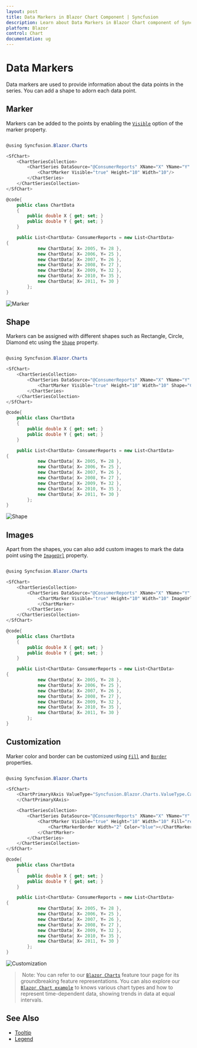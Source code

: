 ```yaml
---
layout: post
title: Data Markers in Blazor Chart Component | Syncfusion 
description: Learn about Data Markers in Blazor Chart component of Syncfusion, and more details.
platform: Blazor
control: Chart
documentation: ug
---
```


# Data Markers

Data markers are used to provide information about the data points in the series. You can add a shape to adorn each data point.

<!-- markdownlint-disable MD036 -->

## Marker

<!-- markdownlint-disable MD036 -->

Markers can be added to the points by enabling the [`Visible`](https://help.syncfusion.com/cr/blazor/Syncfusion.Blazor~Syncfusion.Blazor.Charts.ChartMarker~Visible.html)
option of the marker property.

```csharp

@using Syncfusion.Blazor.Charts

<SfChart>
    <ChartSeriesCollection>
        <ChartSeries DataSource="@ConsumerReports" XName="X" YName="Y" Type="ChartSeriesType.Line">
            <ChartMarker Visible="true" Height="10" Width="10"/>            
        </ChartSeries>
    </ChartSeriesCollection>
</SfChart>

@code{
    public class ChartData
    {
        public double X { get; set; }
        public double Y { get; set; }
    }

    public List<ChartData> ConsumerReports = new List<ChartData>
{
            new ChartData{ X= 2005, Y= 28 },
            new ChartData{ X= 2006, Y= 25 },
            new ChartData{ X= 2007, Y= 26 },
            new ChartData{ X= 2008, Y= 27 },
            new ChartData{ X= 2009, Y= 32 },
            new ChartData{ X= 2010, Y= 35 },
            new ChartData{ X= 2011, Y= 30 }
        };
}

```

![Marker](images/marker/marker-razor.png)

## Shape

Markers can be assigned with different shapes such as Rectangle, Circle, Diamond etc using the [`Shape`](https://help.syncfusion.com/cr/blazor/Syncfusion.Blazor.Charts.ChartCommonMarker.html#Syncfusion_Blazor_Charts_ChartCommonMarker_Shape) property.

```csharp

@using Syncfusion.Blazor.Charts

<SfChart>
    <ChartSeriesCollection>
        <ChartSeries DataSource="@ConsumerReports" XName="X" YName="Y" Type="ChartSeriesType.Line">
            <ChartMarker Visible="true" Height="10" Width="10" Shape="ChartShape.Diamond"/>            
        </ChartSeries>
    </ChartSeriesCollection>
</SfChart>

@code{
    public class ChartData
    {
        public double X { get; set; }
        public double Y { get; set; }
    }

    public List<ChartData> ConsumerReports = new List<ChartData>
{
            new ChartData{ X= 2005, Y= 28 },
            new ChartData{ X= 2006, Y= 25 },
            new ChartData{ X= 2007, Y= 26 },
            new ChartData{ X= 2008, Y= 27 },
            new ChartData{ X= 2009, Y= 32 },
            new ChartData{ X= 2010, Y= 35 },
            new ChartData{ X= 2011, Y= 30 }
        };
}

```

![Shape](images/marker/shape-razor.png)

## Images

Apart from the shapes, you can also add custom images to mark the data point using the
[`ImageUrl`](https://help.syncfusion.com/cr/blazor/Syncfusion.Blazor.Charts.ChartCommonMarker.html#Syncfusion_Blazor_Charts_ChartCommonMarker_ImageUrl) property.

```csharp

@using Syncfusion.Blazor.Charts

<SfChart>
    <ChartSeriesCollection>
        <ChartSeries DataSource="@ConsumerReports" XName="X" YName="Y" Type="ChartSeriesType.Line">
            <ChartMarker Visible="true" Height="10" Width="10" ImageUrl="https://ej2.syncfusion.com/demos/src/chart/images/cloud.png">
            </ChartMarker>
        </ChartSeries>
    </ChartSeriesCollection>
</SfChart>

@code{
    public class ChartData
    {
        public double X { get; set; }
        public double Y { get; set; }
    }

    public List<ChartData> ConsumerReports = new List<ChartData>
{
            new ChartData{ X= 2005, Y= 28 },
            new ChartData{ X= 2006, Y= 25 },
            new ChartData{ X= 2007, Y= 26 },
            new ChartData{ X= 2008, Y= 27 },
            new ChartData{ X= 2009, Y= 32 },
            new ChartData{ X= 2010, Y= 35 },
            new ChartData{ X= 2011, Y= 30 }
        };
}

```

## Customization

Marker color and border can be customized using [`Fill`](https://help.syncfusion.com/cr/blazor/Syncfusion.Blazor.Charts.ChartCommonMarker.html#Syncfusion_Blazor_Charts_ChartCommonMarker_Fill) and [`Border`](https://help.syncfusion.com/cr/blazor/Syncfusion.Blazor.Charts.ChartCommonMarker.html#Syncfusion_Blazor_Charts_ChartCommonMarker_Border) properties.

```csharp

@using Syncfusion.Blazor.Charts

<SfChart>
    <ChartPrimaryXAxis ValueType="Syncfusion.Blazor.Charts.ValueType.Category">
    </ChartPrimaryXAxis>

    <ChartSeriesCollection>
        <ChartSeries DataSource="@ConsumerReports" XName="X" YName="Y" Type="ChartSeriesType.Line">
            <ChartMarker Visible="true" Height="10" Width="10" Fill="red">
                <ChartMarkerBorder Width="2" Color="blue"></ChartMarkerBorder>
            </ChartMarker>
        </ChartSeries>
    </ChartSeriesCollection>
</SfChart>

@code{
    public class ChartData
    {
        public double X { get; set; }
        public double Y { get; set; }
    }

    public List<ChartData> ConsumerReports = new List<ChartData>
{
            new ChartData{ X= 2005, Y= 28 },
            new ChartData{ X= 2006, Y= 25 },
            new ChartData{ X= 2007, Y= 26 },
            new ChartData{ X= 2008, Y= 27 },
            new ChartData{ X= 2009, Y= 32 },
            new ChartData{ X= 2010, Y= 35 },
            new ChartData{ X= 2011, Y= 30 }
        };
}

```

![Customization](images/marker/custom-razor.png)

> Note: You can refer to our [`Blazor Charts`](https://www.syncfusion.com/blazor-components/blazor-charts) feature tour page for its groundbreaking feature representations. You can also explore our [`Blazor Chart example`](https://blazor.syncfusion.com/demos/chart/line?theme=bootstrap4) to knows various chart types and how to represent time-dependent data, showing trends in data at equal intervals.

## See Also

* [Tooltip](./tool-tip)
* [Legend](./legend)